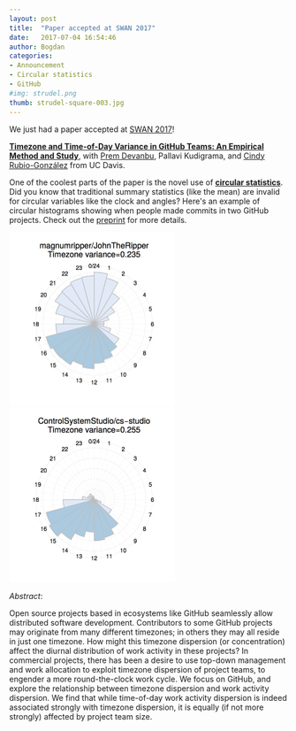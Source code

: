 ```yaml
---
layout: post
title:  "Paper accepted at SWAN 2017"
date:   2017-07-04 16:54:46
author: Bogdan
categories: 
- Announcement
- Circular statistics
- GitHub
#img: strudel.png
thumb: strudel-square-003.jpg
---
```


We just had a paper accepted at [SWAN 2017](http://www.softwareanalytics.ca/swan17/Home.html)!

**[Timezone and Time-of-Day Variance in GitHub Teams: An Empirical Method and 
Study](../papers/swan.pdf)**,
with [Prem Devanbu](http://web.cs.ucdavis.edu/~devanbu/), 
Pallavi Kudigrama, and 
[Cindy Rubio-González](http://web.cs.ucdavis.edu/~rubio/) 
from UC Davis.

One of the coolest parts of the paper is the novel use of **[circular 
statistics](https://en.wikipedia.org/wiki/Directional_statistics)**.
Did you know that traditional summary statistics (like the mean) are invalid for
circular variables like the clock and angles?
Here's an example of circular histograms showing when people made commits
in two GitHub projects.
Check out the [preprint](../papers/swan.pdf) for more details.

<img src="/assets/img/blog/hour_johntheripper.jpg" width="300"/>
<img src="/assets/img/blog/hour_cs-studio.jpg" width="300"/>


*Abstract*:

Open source projects based in ecosystems like GitHub seamlessly allow distributed 
software development. 
Contributors to some GitHub projects may originate from many different timezones; 
in others they may all reside in just one timezone. 
How might this timezone dispersion (or concentration) affect the diurnal 
distribution of work activity in these projects? 
In commercial projects, there has been a desire to use top-down management and 
work allocation to exploit timezone dispersion of project teams, to engender a 
more round-the-clock work cycle. 
We focus on GitHub, and explore the relationship between timezone dispersion 
and work activity dispersion. 
We find that while time-of-day work activity dispersion is indeed associated 
strongly with timezone dispersion, it is equally (if not more strongly) affected 
by project team size.

<!-- 
![P1](/assets/img/blog/hour_johntheripper.jpg)
![P2](/assets/img/blog/hour_cs-studio.jpg)
 -->

